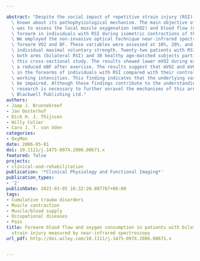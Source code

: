 ---
abstract: "Despite the social impact of repetitive strain injury (RSI), little is\
  \ known about its pathophysiological mechanism. The main objective of this study\
  \ was to assess the local muscle oxygenation (mVO2) and blood flow (mBF) of the\
  \ forearm in individuals with RSI during isometric contractions of the forearm.\
  \ We employed the non-invasive optical technique near-infrared spectroscopy to assess\
  \ forearm VO2 and BF. These variables were assessed at 10%, 20%, and 40% of their\
  \ individual maximal voluntary strength. Twenty-two patients with RSI symptoms in\
  \ both arms (bilateral RSI) and 30 healthy age-matched subjects participated in\
  \ this cross-sectional study. The results showed lower mVO2 during exercise and\
  \ a reduced mBF after exercise. The results suggest that mVO2 and mVO2 are lower\
  \ in the forearms of individuals with RSI compared with their controls at similar\
  \ working intensities. This finding indicates that the underlying vasculature may\
  \ be impaired. Although these findings contribute to the understanding of RSI, future\
  \ research is necessary to further unravel the mechanisms of this area. \xA9 2006\
  \ Blackwell Publishing Ltd."
authors:
- Jaap J. Brunnekreef
- Jan Oosterhof
- Dick H. J. Thijssen
- Willy Colier
- Caro J. T. van Uden
categories:
- OxyMon
date: 2006-05-01
doi: 10.1111/j.1475-097X.2006.00671.x
featured: false
projects:
- clinical-and-rehabilitation
publication: '*Clinical Physiology and Functional Imaging*'
publication_types:
- '2'
publishDate: 2021-03-05 16:32:20.807767+00:00
tags:
- Cumulative trauma disorders
- Muscle contraction
- Muscle/blood supply
- Occupational diseases
- Pain
title: Forearm blood flow and oxygen consumption in patients with bilateral repetitive
  strain injury measured by near-infrared spectroscopy
url_pdf: http://doi.wiley.com/10.1111/j.1475-097X.2006.00671.x

---
